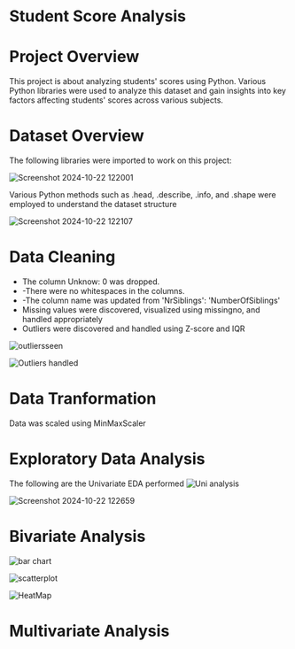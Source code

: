 # Student Score Analysis

# Project Overview
This project is about analyzing students' scores using Python. Various Python libraries were used to analyze this dataset and gain insights into key factors affecting students' scores across various subjects.

# Dataset Overview
The following libraries were imported to work on this project:

![Screenshot 2024-10-22 122001](https://github.com/user-attachments/assets/0d0707dc-e2f4-4542-a838-892f530eec4a)


Various Python methods such as .head, .describe, .info, and .shape were employed to understand the dataset structure

![Screenshot 2024-10-22 122107](https://github.com/user-attachments/assets/bb15924d-fd1f-467e-a810-c1cc2e5e97f8)

# Data Cleaning

- The column Unknow: 0 was dropped.
- -There were no whitespaces in the columns.
- -The column name was updated from 'NrSiblings': 'NumberOfSiblings'
- Missing values were discovered, visualized using missingno, and handled appropriately
- Outliers were discovered and handled using Z-score and IQR

![outliersseen](https://github.com/user-attachments/assets/fa8136bb-bc6c-40d6-b58c-6fd811c4999a)

![Outliers handled](https://github.com/user-attachments/assets/b75a0d10-b5eb-45d4-9e5d-ffb7655acec3)


# Data Tranformation

Data was scaled using MinMaxScaler

# Exploratory Data Analysis

The following are the Univariate EDA performed
![Uni analysis](https://github.com/user-attachments/assets/18487473-5296-49d0-916b-8ec9a40c652d)

![Screenshot 2024-10-22 122659](https://github.com/user-attachments/assets/8d4d36ca-a6a5-4962-aae0-6718eb6cafd9)

# Bivariate Analysis


![bar chart](https://github.com/user-attachments/assets/49440180-0dd8-4c45-b33c-118047a38552)


![scatterplot](https://github.com/user-attachments/assets/1f0346c9-315e-43ae-a170-bf9c8dcb88ec)

![HeatMap](https://github.com/user-attachments/assets/c8b6b4b3-ff91-4b5e-8a7e-642b96fb244d)

# Multivariate Analysis





